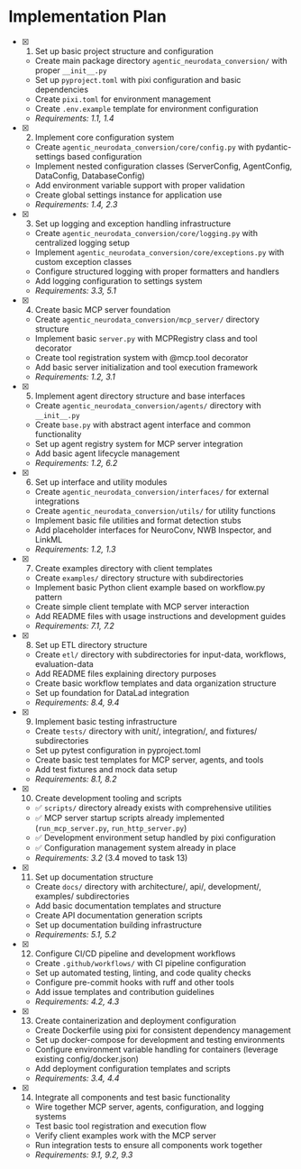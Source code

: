 # Implementation Plan

- [x] 1. Set up basic project structure and configuration
  - Create main package directory `agentic_neurodata_conversion/` with proper
    `__init__.py`
  - Set up `pyproject.toml` with pixi configuration and basic dependencies
  - Create `pixi.toml` for environment management
  - Create `.env.example` template for environment configuration
  - _Requirements: 1.1, 1.4_

- [x] 2. Implement core configuration system
  - Create `agentic_neurodata_conversion/core/config.py` with pydantic-settings
    based configuration
  - Implement nested configuration classes (ServerConfig, AgentConfig,
    DataConfig, DatabaseConfig)
  - Add environment variable support with proper validation
  - Create global settings instance for application use
  - _Requirements: 1.4, 2.3_

- [x] 3. Set up logging and exception handling infrastructure
  - Create `agentic_neurodata_conversion/core/logging.py` with centralized
    logging setup
  - Implement `agentic_neurodata_conversion/core/exceptions.py` with custom
    exception classes
  - Configure structured logging with proper formatters and handlers
  - Add logging configuration to settings system
  - _Requirements: 3.3, 5.1_

- [x] 4. Create basic MCP server foundation
  - Create `agentic_neurodata_conversion/mcp_server/` directory structure
  - Implement basic `server.py` with MCPRegistry class and tool decorator
  - Create tool registration system with @mcp.tool decorator
  - Add basic server initialization and tool execution framework
  - _Requirements: 1.2, 3.1_

- [x] 5. Implement agent directory structure and base interfaces
  - Create `agentic_neurodata_conversion/agents/` directory with `__init__.py`
  - Create `base.py` with abstract agent interface and common functionality
  - Set up agent registry system for MCP server integration
  - Add basic agent lifecycle management
  - _Requirements: 1.2, 6.2_

- [x] 6. Set up interface and utility modules
  - Create `agentic_neurodata_conversion/interfaces/` for external integrations
  - Create `agentic_neurodata_conversion/utils/` for utility functions
  - Implement basic file utilities and format detection stubs
  - Add placeholder interfaces for NeuroConv, NWB Inspector, and LinkML
  - _Requirements: 1.2, 1.3_

- [x] 7. Create examples directory with client templates
  - Create `examples/` directory structure with subdirectories
  - Implement basic Python client example based on workflow.py pattern
  - Create simple client template with MCP server interaction
  - Add README files with usage instructions and development guides
  - _Requirements: 7.1, 7.2_

- [x] 8. Set up ETL directory structure
  - Create `etl/` directory with subdirectories for input-data, workflows,
    evaluation-data
  - Add README files explaining directory purposes
  - Create basic workflow templates and data organization structure
  - Set up foundation for DataLad integration
  - _Requirements: 8.4, 9.4_

- [x] 9. Implement basic testing infrastructure
  - Create `tests/` directory with unit/, integration/, and fixtures/
    subdirectories
  - Set up pytest configuration in pyproject.toml
  - Create basic test templates for MCP server, agents, and tools
  - Add test fixtures and mock data setup
  - _Requirements: 8.1, 8.2_

- [x] 10. Create development tooling and scripts
  - ✅ `scripts/` directory already exists with comprehensive utilities
  - ✅ MCP server startup scripts already implemented (`run_mcp_server.py`,
    `run_http_server.py`)
  - ✅ Development environment setup handled by pixi configuration
  - ✅ Configuration management system already in place
  - _Requirements: 3.2_ (3.4 moved to task 13)

- [x] 11. Set up documentation structure
  - Create `docs/` directory with architecture/, api/, development/, examples/
    subdirectories
  - Add basic documentation templates and structure
  - Create API documentation generation scripts
  - Set up documentation building infrastructure
  - _Requirements: 5.1, 5.2_

- [x] 12. Configure CI/CD pipeline and development workflows
  - Create `.github/workflows/` with CI pipeline configuration
  - Set up automated testing, linting, and code quality checks
  - Configure pre-commit hooks with ruff and other tools
  - Add issue templates and contribution guidelines
  - _Requirements: 4.2, 4.3_

- [x] 13. Create containerization and deployment configuration
  - Create Dockerfile using pixi for consistent dependency management
  - Set up docker-compose for development and testing environments
  - Configure environment variable handling for containers (leverage existing
    config/docker.json)
  - Add deployment configuration templates and scripts
  - _Requirements: 3.4, 4.4_

- [x] 14. Integrate all components and test basic functionality
  - Wire together MCP server, agents, configuration, and logging systems
  - Test basic tool registration and execution flow
  - Verify client examples work with the MCP server
  - Run integration tests to ensure all components work together
  - _Requirements: 9.1, 9.2, 9.3_

